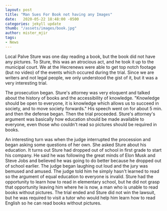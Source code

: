 ```yaml
---
layout: post
title: "Man Sues For Book not having any Images"
date:   2020-05-22 18:48:00 -0500
categories: jekyll update
thumb: "/assets/images/book.jpg"
author: mister_mjir
tags:
- News
---
```


Local Palve Sture was one day reading a book, but the book did not have any pictures. To Sture, this was an atrocious act, and
he took it up to the municipal court. We at the Hecrenews were able to get top notch footage (but no video) of the events which
occured during the trial. Since we are writers and not legal people, we only understood the gist of it, but it was a very
interesting trial.

The prosecution began. Sture's attorney was very eloquent and talked about the history of books and the accessibility of
knowledge. "Knowledge should be open to everyone, it is knowledge which allows us to succeed in society, and to move society
forwards." His speech went on for about 5 min. and then the defense began. Then the trial proceeded. Sture's attorney's
argument was basically how education should be made available to everyone, even those who couldn't read so pictures should be
required in books.

An interesting turn was when the judge interrupted the procession and began asking some questions of her own. She asked Sture
about his education. It turns out Sture had dropped out of school in first grade to start his company. He said he was following
the great minds of Elon Musk and Steve Jobs and believed he was going to do better because he dropped out of school earlier. The
judge began laughing out loud and the jury was bemused and amused. The judge told him he simply hasn't learned to read so the
argument of equal education to everyone is invalid. Sture had the opportunity to learn how to read in elementary school, but he
did not grasp that opportunity leaving him where he is now, a man who is unable to read books without pictures. The trial ended
and Sture did not win the lawsuit, but he was required to visit a tutor who would help him learn how to read English so he can
read books without pictures.
